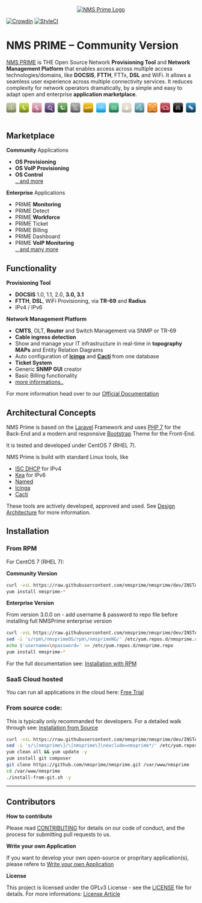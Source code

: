 <div align="center"><a href="https://nmsprime.com"><img src="https://github.com/nmsprime/nmsprime/raw/master/public/images/nmsprime-logo.png" alt="NMS Prime Logo" title="NMS Prime - Open Source Provisioning Tool for Cable-, DOCSIS- and Broadband-Networks" width="250"/></a></div>

[![Crowdin](https://d322cqt584bo4o.cloudfront.net/nmsprime/localized.svg)](https://crowdin.com/project/nmsprime)
[![StyleCI](https://github.styleci.io/repos/109520753/shield?branch=dev)](https://github.styleci.io/repos/109520753)

# NMS PRIME – Community Version

[NMS PRIME](https://nmsprime.com) is THE Open Source Network **Provisioning Tool** and **Network Management Platform** that enables access across multiple access technologies/domains, like **DOCSIS**, **FTTH**, FTTx, **DSL** and WiFi. It allows a seamless user experience across multiple connectivity services. It reduces complexity for network operators dramatically, by a simple and easy to adapt open and enterprise **application marketplace**.

<div align="center"><a href="https://nmsprime.com"><img src="https://github.com/nmsprime/nmsprime/blob/schmto-readme-2021-april/public/images/apps_row.png" alt="NMS Prime Logo" title="NMS Prime - Open Source Provisioning Tool for Cable-, DOCSIS- and Broadband-Networks"/></a></div><br>

## Marketplace

**Community** Applications
- **OS Provisioning**
- **OS VoIP Provisioning**
- **OS Control**<br>
[.. and more](https://devel.roetzer-engineering.com/confluence/display/NMS/Applications)

**Enterprise** Applications
- PRIME **Monitoring**
- PRIME Detect
- PRIME **Workforce**
- PRIME Ticket
- PRIME Billing
- PRIME Dashboard
- PRIME **VoIP Monitoring**<br>
[.. and many more](https://devel.roetzer-engineering.com/confluence/display/NMS/Applications)

## Functionality
**Provisioning Tool**
- **DOCSIS** 1.0, 1.1, 2.0, **3.0, 3.1**
- **FTTH**, **DSL**, WiFi Provisioning, via **TR-69** and **Radius**
- IPv4 / IPv6<br>

**Network Management Platform**
- **CMTS**, OLT, **Router** and Switch Management via SNMP or TR-69
- **Cable ingress detection**
- Show and manage your IT infrastructure in real-time in **topography MAPs** and Entity Relation Diagrams
- Auto configuration of **[Icinga](https://icinga.com/)** and **[Cacti](https://www.cacti.net/index.php)** from one database
- **Ticket System**
- Generic **SNMP GUI** creator
- Basic Billing functionality
- [more informations..](https://devel.roetzer-engineering.com/confluence/display/NMS/Applications)

For more information head over to our [Official Documentation](https://devel.roetzer-engineering.com/confluence/display/NMS/NMS+PRIME)


## Architectural Concepts

NMS Prime is based on the [Laravel](https://laravel.com/) Framework and uses [PHP 7](https://php.net) for the Back-End and a modern and responsive [Bootstrap](http://getbootstrap.com/) Theme for the Front-End.

It is tested and developed under CentOS 7 (RHEL 7).

NMS Prime is build with standard Linux tools, like
- [ISC DHCP](https://www.isc.org/downloads/dhcp/) for IPv4
- [Kea](https://www.isc.org/kea/) for IPv6
- [Named](https://linux.die.net/man/8/named)
- [Icinga](https://icinga.com/)
- [Cacti](https://www.cacti.net/index.php)

These tools are actively developed, approved and used. See [Design Architecture](https://devel.roetzer-engineering.com/confluence/display/NMS/Architecture+Guidelines) for more information.


## Installation

### From RPM

For CentOS 7 (RHEL 7):

**Community Version**
```bash
curl -vsL https://raw.githubusercontent.com/nmsprime/nmsprime/dev/INSTALL-REPO.sh | bash
yum install nmsprime-*
```

**Enterprise Version**

From version 3.0.0 on - add username & password to repo file before installing full NMSPrime enterprise version
```bash
curl -vsL https://raw.githubusercontent.com/nmsprime/nmsprime/dev/INSTALL-REPO.sh | bash
sed -i 's/rpm\/nmsprimeOS/rpm\/nmsprimeNG/' /etc/yum.repos.d/nmsprime.repo
echo $'username=\npassword=' >> /etc/yum.repos.d/nmsprime.repo
yum install nmsprime-*
```

For the full documentation see: [Installation with RPM](https://devel.roetzer-engineering.com/confluence/x/AYFB)

### SaaS Cloud hosted

You can run all applications in the cloud here: [Free Trial](https://www.nmsprime.com/free-trial/)

### From source code:

This is typically only recommanded for developers. For a detailed walk through see: [Installation from Source](https://devel.roetzer-engineering.com/confluence/x/WQBs)

```bash
curl -vsL https://raw.githubusercontent.com/nmsprime/nmsprime/dev/INSTALL-REPO.sh | bash
sed -i 's/\[nmsprime\]/\[nmsprime\]\nexclude=nmsprime*/' /etc/yum.repos.d/nmsprime.repo
yum clean all && yum update -y
yum install git composer
git clone https://github.com/nmsprime/nmsprime.git /var/www/nmsprime
cd /var/www/nmsprime
./install-from-git.sh -y
```

---
## Contributors

**How to contribute**

Please read [CONTRIBUTING](CONTRIBUTING.md) for details on our code of conduct, and the process for submitting pull requests to us.

**Write your own Application**

If you want to develop your own open-source or propritary application(s), please refere to [Write your own Application](https://devel.roetzer-engineering.com/confluence/x/qYJJ)

**License**

This project is licensed under the GPLv3 License - see the [LICENSE](LICENSE.md) file for details. For more informations: [License Article](https://devel.roetzer-engineering.com/confluence/display/NMS/License)
